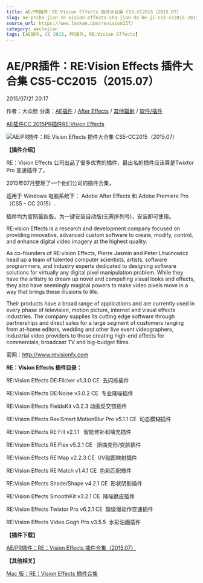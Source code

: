 ```yaml
---
title: AE/PR插件：RE:Vision Effects 插件大合集 CS5-CC2015（2015.07）
slug: ae-prcha-jian-re-vision-effects-cha-jian-da-he-ji-cs5-cc2015-2015-07
source_url: https://www.lookae.com/revision157/
category: aechajian
tags: [AE插件, CC 2015, PR插件, RE:Vision Effects]
---
```

# AE/PR插件：RE:Vision Effects 插件大合集 CS5-CC2015（2015.07）

2015/07/21 20:17

作者：大众脸
分类：[AE插件](https://www.lookae.com/after-effects/aechajian/) / [After Effects](https://www.lookae.com/after-effects/) / [其他辐射](https://www.lookae.com/others/) / [软件/插件](https://www.lookae.com/qitarjcj/)

[AE插件](https://www.lookae.com/tag/ae%e6%8f%92%e4%bb%b6/)[CC 2015](https://www.lookae.com/tag/cc-2015/)[PR插件](https://www.lookae.com/tag/pr%e6%8f%92%e4%bb%b6/)[RE:Vision Effects](https://www.lookae.com/tag/revision-effects/)

![AE/PR插件：RE:Vision Effects 插件大合集 CS5-CC2015（2015.07）](https://www.lookae.com/wp-content/uploads/2014/06/REVisionFX.jpg "AE/PR插件：RE:Vision Effects 插件大合集 CS5-CC2015（2015.07）-LookAE.com")

**【插件介绍】**

RE：Vision Effects 公司出品了很多优秀的插件，最出名的插件应该算是Twixtor Pro 变速插件了，

2015年07月整理了一个他们公司的插件合集，

适用于 Windows 电脑系统下： Adobe After Effects 和 Adobe Premiere Pro （CS5 – CC 2015）.

插件均为官网最新版，为一键安装自动版(无需序列号)，安装即可使用。

RE:vision Effects is a research and development company focused on providing innovative, advanced custom software to create, modify, control, and enhance digital video imagery at the highest quality.

As co-founders of RE:vision Effects, Pierre Jasmin and Peter Litwinowicz head up a team of talented computer scientists, artists, software programmers, and industry experts dedicated to designing software solutions for virtually any digital pixel manipulation problem. While they have the artistry to dream up novel and compelling visual looks and effects, they also have seemingly magical powers to make video pixels move in a way that brings these illusions to life.

Their products have a broad range of applications and are currently used in every phase of television, motion picture, internet and visual effects industries. The company supplies its cutting edge software through partnerships and direct sales for a large segment of customers ranging from at-home editors, wedding and other live event videographers, industrial video providers to those creating high-end effects for commercials, broadcast TV and big-budget films.

官网：http://www.revisionfx.com

**RE：Vision Effects 插件目录：**

RE:Vision Effects DE:Flicker v1.3.0 CE  去闪烁插件

RE:Vision Effects DE:Noise v3.0.2 CE  专业降噪插件

RE:Vision Effects FieldsKit v3.2.3 动画反交错插件

RE:Vision Effects ReelSmart MotionBlur Pro v5.1.1 CE  动态模糊插件

RE:Vision Effects RE:Fill v2.1.1   智能修补和填充插件

RE:Vision Effects RE:Flex v5.2.1 CE   扭曲变形/变脸插件

RE:Vision Effects RE:Map v2.2.3 CE  UV贴图映射插件

RE:Vision Effects RE:Match v1.4.1 CE  色彩匹配插件

RE:Vision Effects Shade/Shape v4.2.1 CE  形状阴影插件

RE:Vision Effects SmoothKit v3.2.1 CE  降噪磨皮插件

RE:Vision Effects Twixtor Pro v6.2.1 CE  超级慢动作变速插件

RE:Vision Effects Video Gogh Pro v3.5.5  水彩油画插件

**【插件下载】**

[AE/PR插件：RE：Vision Effects 插件合集（2015.07）](https://www.400gb.com/file/107355653)

**【其他相关】**

[Mac 版：RE：Vision Effects 插件合集](https://www.lookae.com/revision2015/)
